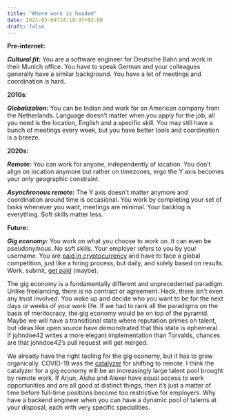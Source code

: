 ```yaml
---
title: "Where work is headed"
date: 2021-05-04T14:19:37+02:00
draft: false
---
```


**Pre-internet:**

_**Cultural fit:**_ You are a software engineer for Deutsche Bahn and work in their Munich office. You have to speak German and your colleagues generally have a similar background.  You have a lot of meetings and coordination is hard.

**2010s**:

_**Globalization:**_ You can be Indian and work for an American company from the Netherlands. Language doesn’t matter when you apply for the job, all you need is the location, English and a specific skill. You may still have a bunch of meetings every week, but you have better tools and coordination is a breeze.

**2020s:**

_**Remote:**_ You can work for anyone, independently of location. You don’t align on location anymore but rather on timezones, ergo the Y axis becomes your only geographic constraint.

_**Asynchronous remote:**_ The Y axis doesn’t matter anymore and coordination around time is occasional. You work by completing your set of tasks whenever you want, meetings are minimal. Your backlog is everything. Soft skills matter less.


**Future:**

_**Gig economy:**_ You work on what you choose to work on. It can even be pseudonymous. No soft skills. Your employer refers to you by your username. You are [paid in cryptocurrency](https://gitcoin.co/explorer) and have to face a global competition, just like a hiring process, but daily, and solely based on results. Work, submit, [get paid](https://1729.com/) (maybe).

The gig economy is a fundamentally different and unprecedented paradigm. Unlike freelancing, there is no contract or agreement. Heck, there isn’t even any trust involved. You wake up and decide who you want to be for the next days or weeks of your work life. If we had to rank all the paradigms on the basis of meritocracy, the gig economy would be on top of the pyramid. Maybe we will have a transitional state where reputation primes on talent, but ideas like open source have demonstrated that this state is ephemeral. If johndoe42 writes a more elegant implementation than Torvalds, chances are that johndoe42’s pull request will get merged.

We already have the right tooling for the gig economy, but it has to grow organically. COVID-19 was the [catalyzer](https://www.forbes.com/sites/gadlevanon/2020/11/23/remote-work-the-biggest-legacy-of-covid-19/) for shifting to remote. I think the catalyzer for a gig economy will be an increasingly large talent pool brought by remote work. If Arjun, Aisha and Alexei have equal access to work opportunities and are all good at distinct things, then it’s just a matter of time before full-time positions become too restrictive for employers. Why have a backend engineer when you can have a dynamic pool of talents at your disposal, each with very specific specialities.
